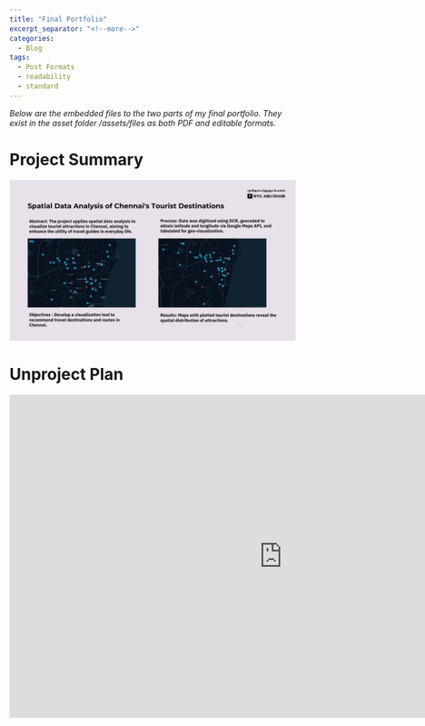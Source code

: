 ```yaml
---
title: "Final Portfolio"
excerpt_separator: "<!--more-->"
categories:
  - Blog
tags:
  - Post Formats
  - readability
  - standard
---
```



*Below are the embedded files to the two parts of my final portfolio. They exist in the asset folder /assets/files as both PDF and editable formats.*

# Project Summary

<img src="/assets/images/summary_slide.png" style="zoom:100%"/>

# Unproject Plan

<iframe src="https://docs.google.com/presentation/d/e/2PACX-1vTTWuw08y2G4tNxRO_JgwXeXgOgVYRl6Zo9Ypgb5MpYe0B392i1VK8zsOcZ-xHRAzlEoGavoYblHeAf/embed?start=false&loop=false&delayms=5000" frameborder="0" width="960" height="569" allowfullscreen="true" mozallowfullscreen="true" webkitallowfullscreen="true"></iframe>